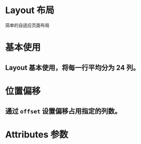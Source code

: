 <script setup>
import demo1 from './demo1.vue'
import demo2 from './demo2.vue'
import Attributes from './Attributes.vue'
</script>

# Layout 布局

 简单的自适应页面布局

# 基本使用

## Layout 基本使用，将每一行平均分为 24 列。


<preview-box>
<demo1 />
<preview   comName='layout' demoName='demo1' />
</preview-box>


# 位置偏移
## 通过 `offset` 设置偏移占用指定的列数。

<preview-box>
  <demo2/>
<preview  comName="layout" demoName="demo2"/>
</preview-box>

# Attributes 参数

<Attributes/>
<br/>

